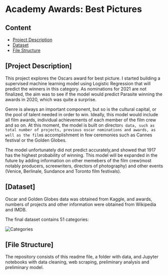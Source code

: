 # Academy Awards: Best Pictures

## Content
* [Project Description](#project-description)
* [Dataset](#dataset)
* [File Structure](#file-structure)


## [Project Description]

This project explores the Oscars award for best picture. I started building a supervised machine learning model using Logistic Regression that will predict the winners in this category. As nominations for 2021 are not finalized, the aim was to see if the model would predict Parasite winning the awards in 2020, which was quite a surprise. 

Genre is always an important component, but so is the cultural capital, or the pool of talent needed in order to win. Ideally, this model would include all film awards, individual achievements of each member of the film crew and so on. At this moment, the model is built on  director`s data, such as total number of projects, previous oscar nominations and awards, as well as the film`s accomplishment in few ceremonies such as Cannes festival or the Golden Globes. 

The model unfortunately did not predict accurately,and showed that 1917 has the highest probability of winning. This model will be expanded in the future by adding information on other memebers of the film crew(most notably producers, screewriters, directors of photography) and other events (Venice, Berlinale, Sundance and Toronto film festivals).  

## [Dataset]

Oscar and Golden Globes data was obtained from Kaggle, and awards, numbers of projects and other information were obtained from Wikipedia and IMDB.

The final dataset contains 51 categories:

![Categories](https://github.com/[MilVas]/[AABP]/blob/[branch]/cats.png?raw=true)


## [File Structure]
The repository consists of this readme file, a folder with data, and Jupyter notebooks with data cleaning, web scraping, preliminary analysis and preliminary model.
